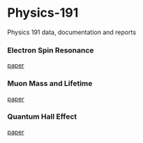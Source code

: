 # Physics-191
Physics 191 data, documentation and reports

### Electron Spin Resonance
[paper](https://github.com/jonahthelion/Physics-191/blob/master/ESR/ESR.pdf)

### Muon Mass and Lifetime
[paper](https://github.com/jonahthelion/Physics-191/blob/master/muonLM/Muon.pdf)

### Quantum Hall Effect
[paper](https://github.com/jonahthelion/Physics-191/blob/master/quantumHall/QHE.pdf)